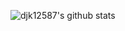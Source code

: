 ![djk12587's github stats](https://github-readme-stats.vercel.app/api?username=djk12587&show_icons=true&theme=prussian&count_private=true&hide_border=true&bg_color=00000000&hide_title=true&text_color=777777&icon_color=777777)
